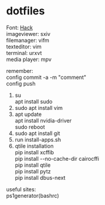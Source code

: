 # dotfiles
Font: <a href=https://github.com/source-foundry/Hack/releases/download/v3.003/Hack-v3.003-ttf.zip> Hack</a></br>
imageviewer: sxiv</br>
filemanager: vifm</br>
texteditor: vim</br>
terminal: urxvt</br>
media player: mpv </br>


remember:</br>
config commit -a -m "comment"</br>
config push</br>

1. su</br>
   apt install sudo</br>
2. sudo apt install vim</br>
4. apt update</br>
   apt install nvidia-driver</br>
   sudo reboot</br>
7. sudo apt install git</br>
8. run install-apps.sh</br>
9. qtile installation</br>
   pip install xcffib </br>
   pip install --no-cache-dir cairocffi</br>
   pip install qtile</br>
   pip install pytz</br>
   pip install dbus-next</br>

useful sites:</br>
ps1generator(bashrc)</br>
